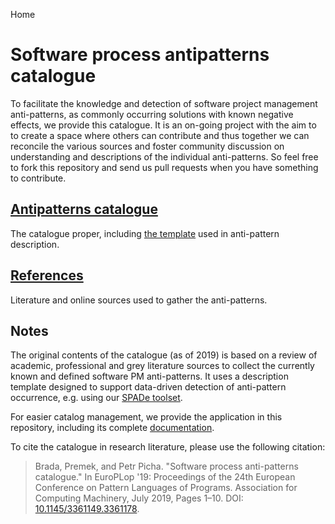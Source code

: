 Home
# Software process antipatterns catalogue

To facilitate the knowledge and detection of software project management anti-patterns, as commonly occurring solutions with known negative effects, we provide this catalogue. It is an on-going project with the aim to to create a space where others can contribute and thus together we can reconcile the various sources and foster community discussion on understanding and descriptions of the individual anti-patterns. So feel free to fork this repository and send us pull requests when you have something to contribute.

## [Antipatterns catalogue](Antipatterns_catalogue.md)

The catalogue proper, including [the template](catalogue/template.md) used in anti-pattern description.

## [References](References.md)

Literature and online sources used to gather the anti-patterns.

## Notes

The original contents of the catalogue (as of 2019) is based on a review of academic, professional and grey literature sources to collect the currently known and defined software PM anti-patterns.  It uses a description template designed to support data-driven detection of anti-pattern occurrence, e.g. using our [SPADe toolset](https://github.com/ReliSA/SPADe). 

For easier catalog management, we provide the application in this repository, including its complete [documentation](app/doc/Documentation.md). 

To cite the catalogue in research literature, please use the following citation:

> Brada, Premek, and Petr Picha. "Software process anti-patterns catalogue." In EuroPLop '19: Proceedings of the 24th European Conference on Pattern Languages of Programs. Association for Computing Machinery, July 2019, Pages 1–10. DOI: [10.1145/3361149.3361178](https://dl.acm.org/doi/abs/10.1145/3361149.3361178).
